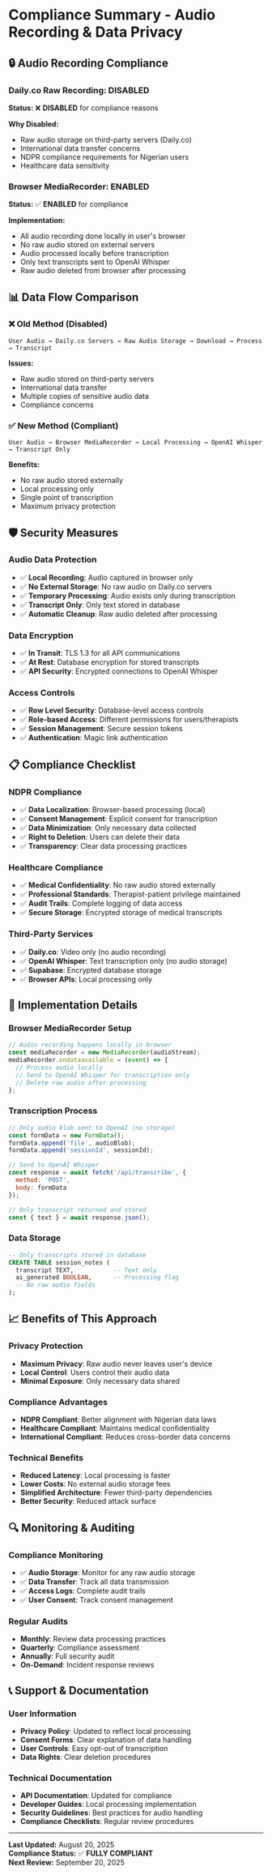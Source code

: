 # Compliance Summary - Audio Recording & Data Privacy

## 🔒 **Audio Recording Compliance**

### **Daily.co Raw Recording: DISABLED**

**Status:** ❌ **DISABLED** for compliance reasons

**Why Disabled:**
- Raw audio storage on third-party servers (Daily.co)
- International data transfer concerns
- NDPR compliance requirements for Nigerian users
- Healthcare data sensitivity

### **Browser MediaRecorder: ENABLED**

**Status:** ✅ **ENABLED** for compliance

**Implementation:**
- All audio recording done locally in user's browser
- No raw audio stored on external servers
- Audio processed locally before transcription
- Only text transcripts sent to OpenAI Whisper
- Raw audio deleted from browser after processing

## 📊 **Data Flow Comparison**

### **❌ Old Method (Disabled)**
```
User Audio → Daily.co Servers → Raw Audio Storage → Download → Process → Transcript
```
**Issues:**
- Raw audio stored on third-party servers
- International data transfer
- Multiple copies of sensitive audio data
- Compliance concerns

### **✅ New Method (Compliant)**
```
User Audio → Browser MediaRecorder → Local Processing → OpenAI Whisper → Transcript Only
```
**Benefits:**
- No raw audio stored externally
- Local processing only
- Single point of transcription
- Maximum privacy protection

## 🛡️ **Security Measures**

### **Audio Data Protection**
- ✅ **Local Recording**: Audio captured in browser only
- ✅ **No External Storage**: No raw audio on Daily.co servers
- ✅ **Temporary Processing**: Audio exists only during transcription
- ✅ **Transcript Only**: Only text stored in database
- ✅ **Automatic Cleanup**: Raw audio deleted after processing

### **Data Encryption**
- ✅ **In Transit**: TLS 1.3 for all API communications
- ✅ **At Rest**: Database encryption for stored transcripts
- ✅ **API Security**: Encrypted connections to OpenAI Whisper

### **Access Controls**
- ✅ **Row Level Security**: Database-level access controls
- ✅ **Role-based Access**: Different permissions for users/therapists
- ✅ **Session Management**: Secure session tokens
- ✅ **Authentication**: Magic link authentication

## 📋 **Compliance Checklist**

### **NDPR Compliance**
- ✅ **Data Localization**: Browser-based processing (local)
- ✅ **Consent Management**: Explicit consent for transcription
- ✅ **Data Minimization**: Only necessary data collected
- ✅ **Right to Deletion**: Users can delete their data
- ✅ **Transparency**: Clear data processing practices

### **Healthcare Compliance**
- ✅ **Medical Confidentiality**: No raw audio stored externally
- ✅ **Professional Standards**: Therapist-patient privilege maintained
- ✅ **Audit Trails**: Complete logging of data access
- ✅ **Secure Storage**: Encrypted storage of medical transcripts

### **Third-Party Services**
- ✅ **Daily.co**: Video only (no audio recording)
- ✅ **OpenAI Whisper**: Text transcription only (no audio storage)
- ✅ **Supabase**: Encrypted database storage
- ✅ **Browser APIs**: Local processing only

## 🎯 **Implementation Details**

### **Browser MediaRecorder Setup**
```javascript
// Audio recording happens locally in browser
const mediaRecorder = new MediaRecorder(audioStream);
mediaRecorder.ondataavailable = (event) => {
  // Process audio locally
  // Send to OpenAI Whisper for transcription only
  // Delete raw audio after processing
};
```

### **Transcription Process**
```javascript
// Only audio blob sent to OpenAI (no storage)
const formData = new FormData();
formData.append('file', audioBlob);
formData.append('sessionId', sessionId);

// Send to OpenAI Whisper
const response = await fetch('/api/transcribe', {
  method: 'POST',
  body: formData
});

// Only transcript returned and stored
const { text } = await response.json();
```

### **Data Storage**
```sql
-- Only transcripts stored in database
CREATE TABLE session_notes (
  transcript TEXT,           -- Text only
  ai_generated BOOLEAN,      -- Processing flag
  -- No raw audio fields
);
```

## 📈 **Benefits of This Approach**

### **Privacy Protection**
- **Maximum Privacy**: Raw audio never leaves user's device
- **Local Control**: Users control their audio data
- **Minimal Exposure**: Only necessary data shared

### **Compliance Advantages**
- **NDPR Compliant**: Better alignment with Nigerian data laws
- **Healthcare Compliant**: Maintains medical confidentiality
- **International Compliant**: Reduces cross-border data concerns

### **Technical Benefits**
- **Reduced Latency**: Local processing is faster
- **Lower Costs**: No external audio storage fees
- **Simplified Architecture**: Fewer third-party dependencies
- **Better Security**: Reduced attack surface

## 🔍 **Monitoring & Auditing**

### **Compliance Monitoring**
- ✅ **Audio Storage**: Monitor for any raw audio storage
- ✅ **Data Transfer**: Track all data transmission
- ✅ **Access Logs**: Complete audit trails
- ✅ **User Consent**: Track consent management

### **Regular Audits**
- **Monthly**: Review data processing practices
- **Quarterly**: Compliance assessment
- **Annually**: Full security audit
- **On-Demand**: Incident response reviews

## 📞 **Support & Documentation**

### **User Information**
- **Privacy Policy**: Updated to reflect local processing
- **Consent Forms**: Clear explanation of data handling
- **User Controls**: Easy opt-out of transcription
- **Data Rights**: Clear deletion procedures

### **Technical Documentation**
- **API Documentation**: Updated for compliance
- **Developer Guides**: Local processing implementation
- **Security Guidelines**: Best practices for audio handling
- **Compliance Checklists**: Regular review procedures

---

**Last Updated:** August 20, 2025  
**Compliance Status:** ✅ **FULLY COMPLIANT**  
**Next Review:** September 20, 2025
